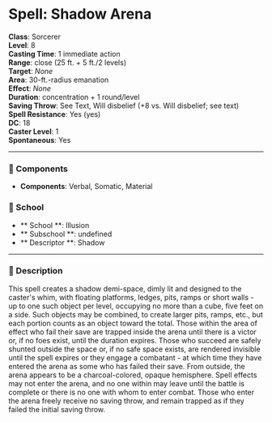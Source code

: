 
# Spell: Shadow Arena
**Class**: Sorcerer  
**Level**: 8  
**Casting Time**: 1 immediate action  
**Range**: close (25 ft. + 5 ft./2 levels)  
**Target**: _None_  
**Area**: 30-ft.-radius emanation  
**Effect**: _None_  
**Duration**: concentration + 1 round/level  
**Saving Throw**: See Text, Will disbelief (+8 vs. Will disbelief; see text)  
**Spell Resistance**: Yes (yes)  
**DC**: 18  
**Caster Level**: 1  
**Spontaneous**: Yes

---

### 🔮 Components
- **Components**: Verbal, Somatic, Material

### 🏫 School
- ** School **: Illusion
- ** Subschool **: undefined
- ** Descriptor **: Shadow
---

### 📜 Description
This spell creates a shadow demi-space, dimly lit and designed to the caster's whim, with floating platforms, ledges, pits, ramps or short walls - up to one such object per level, occupying no more than a cube, five feet on a side. Such objects may be combined, to create larger pits, ramps, etc., but each portion counts as an object toward the total. Those within the area of effect who fail their save are trapped inside the arena until there is a victor or, if no foes exist, until the duration expires. Those who succeed are safely shunted outside the space or, if no safe space exists, are rendered invisible until the spell expires or they engage a combatant - at which time they have entered the arena as some who has failed their save. From outside, the arena appears to be a charcoal-colored, opaque hemisphere. Spell effects may not enter the arena, and no one within may leave until the battle is complete or there is no one with whom to enter combat. Those who enter the arena freely receive no saving throw, and remain trapped as if they failed the initial saving throw.
